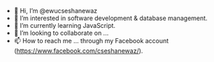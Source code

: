 - 👋 Hi, I’m @ewucseshanewaz
- 👀 I’m interested in software development & database management.
- 🌱 I’m currently learning JavaScript.
- 💞️ I’m looking to collaborate on ...
- 📫 How to reach me ... through my Facebook account (https://www.facebook.com/cseshanewaz/).

<!---
ewucseshanewaz/ewucseshanewaz is a ✨ special ✨ repository because its `README.md` (this file) appears on your GitHub profile.
You can click the Preview link to take a look at your changes.
--->
